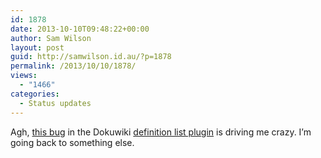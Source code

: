 ```yaml
---
id: 1878
date: 2013-10-10T09:48:22+00:00
author: Sam Wilson
layout: post
guid: http://samwilson.id.au/?p=1878
permalink: /2013/10/10/1878/
views:
  - "1466"
categories:
  - Status updates
---
```

Agh, [this bug](https://github.com/samwilson/dokuwiki-plugin-definitionlist/issues/2) in the Dokuwiki [definition list plugin](https://www.dokuwiki.org/plugin:definitionlist) is driving me crazy. I’m going back to something else.